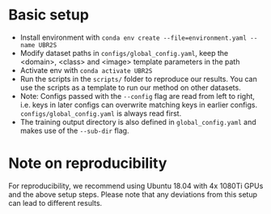 # Basic setup

- Install environment with ```conda env create --file=environment.yaml --name UBR2S```
- Modify dataset paths in ```configs/global_config.yaml```, keep the \<domain>, \<class> and \<image> template parameters in the path
- Activate env with ```conda activate UBR2S```
- Run the scripts in the ```scripts/``` folder to reproduce our results. You can use the scripts as a template to run our method on other datasets.
- Note: Configs passed with the ```--config``` flag are read from left to right, i.e. keys in later configs can overwrite matching keys in earlier configs. 
  ```configs/global_config.yaml``` is always read first.
- The training output directory is also defined in ```global_config.yaml``` and makes use of the ```--sub-dir``` flag.


# Note on reproducibility

For reproducibility, we recommend using Ubuntu 18.04 with 4x 1080Ti GPUs and the above setup steps. Please note that any deviations from this setup can lead to different results.